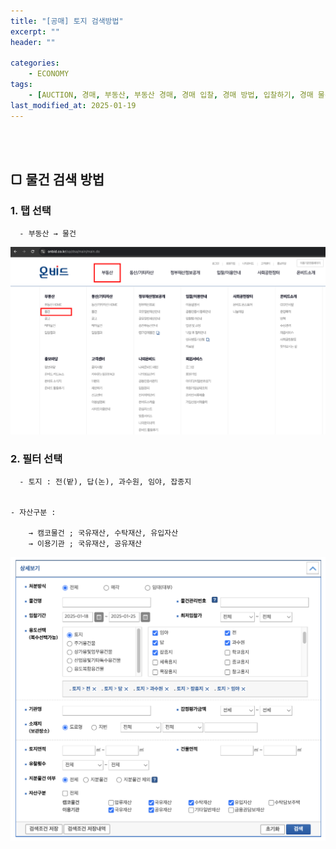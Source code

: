 ```yaml
---
title: "[공매] 토지 검색방법"
excerpt: ""
header: ""

categories:
    - ECONOMY
tags:
    - [AUCTION, 경매, 부동산, 부동산 경매, 경매 입찰, 경매 방법, 입찰하기, 경매 물건 추천, 공매, 공매 물건 추천, 부동산 공매, 토지 추천, 토지 물건 추천, 토지 공매, 토지 경매]
last_modified_at: 2025-01-19
---
```

<br><br>


## ▢ 물건 검색 방법



### 1. 탭 선택


      - 부동산 → 물건


![0](/upload/2025-01-19-공매_토지_검색방법.md/0.png)



### 2. 필터 선택


      - 토지 : 전(밭), 답(논), 과수원, 임야, 잡종지


	- 자산구분 : 

		→ 캠코물건 ; 국유재산, 수탁재산, 유입자산
		→ 이용기관 ; 국유재산, 공유재산


![1](/upload/2025-01-19-공매_토지_검색방법.md/1.png)

